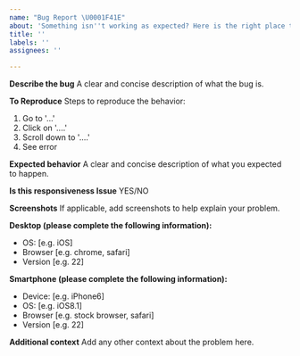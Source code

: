 ```yaml
---
name: "Bug Report \U0001F41E"
about: 'Something isn''t working as expected? Here is the right place to report. '
title: ''
labels: ''
assignees: ''

---
```


<!--
  Please fill out each section below. This info allows maintainers to diagnose (and fix!) your issue as quickly as possible.

  Before opening a new issue, please search existing issues: https://github.com/emireken/developerFolio/issues
-->


**Describe the bug**
A clear and concise description of what the bug is.

**To Reproduce**
Steps to reproduce the behavior:
1. Go to '...'
2. Click on '....'
3. Scroll down to '....'
4. See error

**Expected behavior**
A clear and concise description of what you expected to happen.

**Is this responsiveness Issue**
YES/NO

**Screenshots**
If applicable, add screenshots to help explain your problem.

**Desktop (please complete the following information):**
 - OS: [e.g. iOS]
 - Browser [e.g. chrome, safari]
 - Version [e.g. 22]

**Smartphone (please complete the following information):**
 - Device: [e.g. iPhone6]
 - OS: [e.g. iOS8.1]
 - Browser [e.g. stock browser, safari]
 - Version [e.g. 22]

**Additional context**
Add any other context about the problem here.
